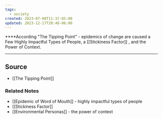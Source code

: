 ```yaml
---
tags:
  - society
created: 2023-07-08T11:37-05:00
updated: 2023-12-17T20:48-06:00
---
```


****According "The Tipping Point" - epidemics of change are caused a Few Highly Impactful Types of People, a [[Stickiness Factor]] , and the Power of Context.

---

## Source
- [[The Tipping Point]]

### Related Notes
- [[Epidemic of Word of Mouth]] - highly impactful types of people
- [[Stickiness Factor]] 
- [[Environmental Personas]] - the power of context